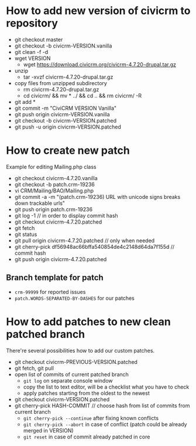 # How to add new version of civicrm to repository

* git checkout master
* git checkout -b civicrm-VERSION.vanilla
* git clean -f -d
* wget VERSION
    * wget https://download.civicrm.org/civicrm-4.7.20-drupal.tar.gz
* unzip
    * tar -xvzf civicrm-4.7.20-drupal.tar.gz
* copy files from unzipped subdirectory
    * rm civicrm-4.7.20-drupal.tar.gz
    * cd civicrm/ && mv * ../ && cd .. && rm civicrm/ -R
* git add *
* git commit -m "CiviCRM VERSION Vanilla"
* git push origin civicrm-VERSION.vanilla
* git checkout -b civicrm-VERSION.patched
* git push -u origin civicrm-VERSION.patched

# How to create new patch

Example for editing Mailing.php class

* git checkout civicrm-4.7.20.vanilla
* git checkout -b patch.crm-19236
* vi CRM/Mailing/BAO/Mailing.php
* git commit -a -m "(patch.crm-19236) URL with unicode signs breaks down trackable urls"
* git push origin patch.crm-19236
* git log -1    // in order to display commit hash
* git checkout civicrm-4.7.20.patched
* git fetch
* git status
* git pull origin civicrm-4.7.20.patched // only when needed
* git cherry-pick df56948ac66bffa540854de4c2148d64da7f155d   // commit hash
* git push origin civicrm-4.7.20.patched

## Branch template for patch

* `crm-99999` for reported issues
* `patch.WORDS-SEPARATED-BY-DASHES` for our patches

# How to add patches to new clean patched branch

There're several possibilities how to add our custom patches.

* git checkout civicrm-PREVIOUS-VERSION.patched
* git fetch, git pull
* open list of commits of current patched branch
    * `git log` on separate console window
    * copy the list to text editor, will be a checklist what you have to check
    * apply patches starting from the oldest to the newest
* git checkout civicrm-VERSION.patched
* git cherry-pick HASH-COMMIT  // choose hash from list of commits from current branch
    * `git cherry-pick --continue` after fixing known conflicts
    * `git cherry-pick --abort` in case of conflict (patch could be already merged in VERSION)
    * `git reset` in case of commit already patched in core

